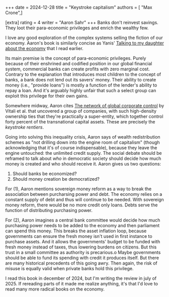 +++
date = 2024-12-28
title = "Keystroke capitalism"
authors = [ "Max Crone",]

[extra]
rating = 4
writer = "Aaron Sahr"
+++
Banks don't reinvest savings.
They loot their para-economic privileges and enrich the wealthy few.
<!-- more -->
I love any good exploration of the complex systems selling the fiction of our economy.
Aaron's book is similarly concise as Yanis' [Talking to my daughter about the economy](/books/talking-to-my-daughter-about-the-economy/) that I read earlier.

Its main premise is the concept of para-economic privileges.
Purely because of their enshrined and codified position in our global financial system, commercial banks can create profits with zero marginal cost.
Contrary to the explanation that introduces most children to the concept of banks, a bank does not lend out its savers' money.
Their ability to create money (i.e., "provide loans") is mostly a function of the lender's ability to repay a loan.
And it's arguably highly unfair that such a select group can exploit this privilege for their own gains.

Somewhere midway, Aaron cites [The network of global corporate control](https://doi.org/10.1371/journal.pone.0025995) by Vitali et al. that uncovered a group of companies, with such high-density ownership ties that they're practically a super-entity, which together control forty percent of the transnational capital assets.
These are precisely the *keystroke rentiers*.

Going into solving this inequality crisis, Aaron says of wealth redistribution schemes as "not drilling down into the engine room of capitalism" (though acknowledging that it's of course indispensable), because they leave the engine untouched: the unlimited credit supply.
The social debate should be reframed to talk about *who* in democratic society should decide how much money is created and who should receive it.
Aaron gives us two questions:

1. Should banks be economized?
2. Should money creation be democratized?

For (1), Aaron mentions sovereign money reform as a way to break the association between purcharsing power and debt.
The economy relies on a constant supply of debt and thus will continue to be needed.
With sovereign money reform, there would be no more credit only loans.
Debts serve the function of distributing purchasing power.

For (2), Aaron imagines a central bank committee would decide how much purchasing power needs to be added to the economy and then parliament can spend this money.
This breaks the asset inflation loop, because governments can ensure the fresh money isn't used in first instance to purchase assets.
And it allows the governments' budget to be funded with fresh money instead of taxes, thus lowering burdens on citizens.
But this trust in a small committee as authority is precarious.o
Maybe governments should be able to fund its spending with credit it produces itself.
But there are many historical precedents of this going awry.
Then again, the risk of misuse is equally valid when private banks hold this privilege.

I read this book in december of 2024, but I'm writing the review in july of 2025.
If rereading parts of it made me realize anything, it's that I'd love to read many more radical books on the economy.

